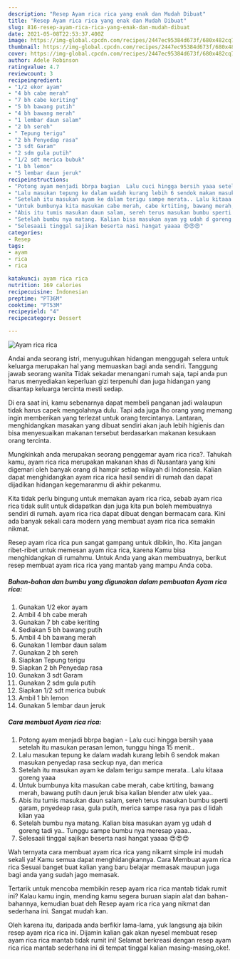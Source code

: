 ```yaml
---
description: "Resep Ayam rica rica yang enak dan Mudah Dibuat"
title: "Resep Ayam rica rica yang enak dan Mudah Dibuat"
slug: 816-resep-ayam-rica-rica-yang-enak-dan-mudah-dibuat
date: 2021-05-08T22:53:37.400Z
image: https://img-global.cpcdn.com/recipes/2447ec95384d673f/680x482cq70/ayam-rica-rica-foto-resep-utama.jpg
thumbnail: https://img-global.cpcdn.com/recipes/2447ec95384d673f/680x482cq70/ayam-rica-rica-foto-resep-utama.jpg
cover: https://img-global.cpcdn.com/recipes/2447ec95384d673f/680x482cq70/ayam-rica-rica-foto-resep-utama.jpg
author: Adele Robinson
ratingvalue: 4.7
reviewcount: 3
recipeingredient:
- "1/2 ekor ayam"
- "4 bh cabe merah"
- "7 bh cabe keriting"
- "5 bh bawang putih"
- "4 bh bawang merah"
- "1 lembar daun salam"
- "2 bh sereh"
- " Tepung terigu"
- "2 bh Penyedap rasa"
- "3 sdt Garam"
- "2 sdm gula putih"
- "1/2 sdt merica bubuk"
- "1 bh lemon"
- "5 lembar daun jeruk"
recipeinstructions:
- "Potong ayam menjadi bbrpa bagian  Lalu cuci hingga bersih yaaa setelah itu masukan perasan lemon, tunggu hinga 15 menit.."
- "Lalu masukan tepung ke dalam wadah kurang lebih 6 sendok makan masukan penyedap rasa seckup nya, dan merica"
- "Setelah itu masukan ayam ke dalam terigu sampe merata.. Lalu kitaaa goreng yaaa"
- "Untuk bumbunya kita masukan cabe merah, cabe krtiting, bawang merah, bawang putih daun jeruk bisa kalian blender atw ulek yaa.."
- "Abis itu tumis masukan daun salam, sereh terus masukan bumbu sperti garam, pnyedeap rasa, gula putih, merica sampe rasa nya pas d lidah klian yaa"
- "Setelah bumbu nya matang. Kalian bisa masukan ayam yg udah d goreng tadi ya.. Tunggu sampe bumbu nya meresap yaaa.."
- "Selesaaii tinggal sajikan beserta nasi hangat yaaaa 😍😍😍"
categories:
- Resep
tags:
- ayam
- rica
- rica

katakunci: ayam rica rica 
nutrition: 169 calories
recipecuisine: Indonesian
preptime: "PT36M"
cooktime: "PT53M"
recipeyield: "4"
recipecategory: Dessert

---
```



![Ayam rica rica](https://img-global.cpcdn.com/recipes/2447ec95384d673f/680x482cq70/ayam-rica-rica-foto-resep-utama.jpg)

Andai anda seorang istri, menyuguhkan hidangan menggugah selera untuk keluarga merupakan hal yang memuaskan bagi anda sendiri. Tanggung jawab seorang  wanita Tidak sekadar menangani rumah saja, tapi anda pun harus menyediakan keperluan gizi terpenuhi dan juga hidangan yang disantap keluarga tercinta mesti sedap.

Di era  saat ini, kamu sebenarnya dapat membeli panganan jadi walaupun tidak harus capek mengolahnya dulu. Tapi ada juga lho orang yang memang ingin memberikan yang terlezat untuk orang tercintanya. Lantaran, menghidangkan masakan yang dibuat sendiri akan jauh lebih higienis dan bisa menyesuaikan makanan tersebut berdasarkan makanan kesukaan orang tercinta. 



Mungkinkah anda merupakan seorang penggemar ayam rica rica?. Tahukah kamu, ayam rica rica merupakan makanan khas di Nusantara yang kini digemari oleh banyak orang di hampir setiap wilayah di Indonesia. Kalian dapat menghidangkan ayam rica rica hasil sendiri di rumah dan dapat dijadikan hidangan kegemaranmu di akhir pekanmu.

Kita tidak perlu bingung untuk memakan ayam rica rica, sebab ayam rica rica tidak sulit untuk didapatkan dan juga kita pun boleh membuatnya sendiri di rumah. ayam rica rica dapat dibuat dengan bermacam cara. Kini ada banyak sekali cara modern yang membuat ayam rica rica semakin nikmat.

Resep ayam rica rica pun sangat gampang untuk dibikin, lho. Kita jangan ribet-ribet untuk memesan ayam rica rica, karena Kamu bisa menghidangkan di rumahmu. Untuk Anda yang akan membuatnya, berikut resep membuat ayam rica rica yang mantab yang mampu Anda coba.

<!--inarticleads1-->

##### Bahan-bahan dan bumbu yang digunakan dalam pembuatan Ayam rica rica:

1. Gunakan 1/2 ekor ayam
1. Ambil 4 bh cabe merah
1. Gunakan 7 bh cabe keriting
1. Sediakan 5 bh bawang putih
1. Ambil 4 bh bawang merah
1. Gunakan 1 lembar daun salam
1. Gunakan 2 bh sereh
1. Siapkan  Tepung terigu
1. Siapkan 2 bh Penyedap rasa
1. Gunakan 3 sdt Garam
1. Gunakan 2 sdm gula putih
1. Siapkan 1/2 sdt merica bubuk
1. Ambil 1 bh lemon
1. Gunakan 5 lembar daun jeruk




<!--inarticleads2-->

##### Cara membuat Ayam rica rica:

1. Potong ayam menjadi bbrpa bagian  - Lalu cuci hingga bersih yaaa setelah itu masukan perasan lemon, tunggu hinga 15 menit..
1. Lalu masukan tepung ke dalam wadah kurang lebih 6 sendok makan masukan penyedap rasa seckup nya, dan merica
1. Setelah itu masukan ayam ke dalam terigu sampe merata.. Lalu kitaaa goreng yaaa
1. Untuk bumbunya kita masukan cabe merah, cabe krtiting, bawang merah, bawang putih daun jeruk bisa kalian blender atw ulek yaa..
1. Abis itu tumis masukan daun salam, sereh terus masukan bumbu sperti garam, pnyedeap rasa, gula putih, merica sampe rasa nya pas d lidah klian yaa
1. Setelah bumbu nya matang. Kalian bisa masukan ayam yg udah d goreng tadi ya.. Tunggu sampe bumbu nya meresap yaaa..
1. Selesaaii tinggal sajikan beserta nasi hangat yaaaa 😍😍😍




Wah ternyata cara membuat ayam rica rica yang nikamt simple ini mudah sekali ya! Kamu semua dapat menghidangkannya. Cara Membuat ayam rica rica Sesuai banget buat kalian yang baru belajar memasak maupun juga bagi anda yang sudah jago memasak.

Tertarik untuk mencoba membikin resep ayam rica rica mantab tidak rumit ini? Kalau kamu ingin, mending kamu segera buruan siapin alat dan bahan-bahannya, kemudian buat deh Resep ayam rica rica yang nikmat dan sederhana ini. Sangat mudah kan. 

Oleh karena itu, daripada anda berfikir lama-lama, yuk langsung aja bikin resep ayam rica rica ini. Dijamin kalian gak akan nyesel membuat resep ayam rica rica mantab tidak rumit ini! Selamat berkreasi dengan resep ayam rica rica mantab sederhana ini di tempat tinggal kalian masing-masing,oke!.

